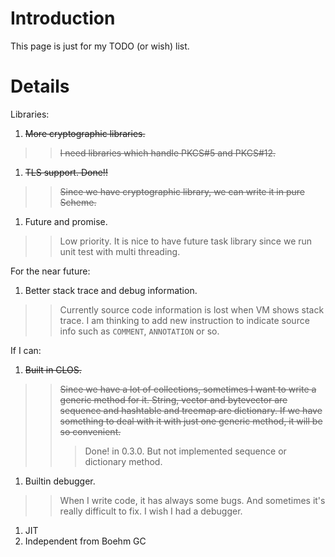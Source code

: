 # Introduction #

This page is just for my TODO (or wish) list.


# Details #

Libraries:
  1. ~~More cryptographic libraries.~~
> > ~~I need libraries which handle PKCS#5 and PKCS#12.~~
  1. ~~TLS support. Done!!~~
> > ~~Since we have cryptographic library, we can write it in pure Scheme.~~
  1. Future and promise.
> > Low priority. It is nice to have future task library since we run unit test with multi threading.

For the near future:
  1. Better stack trace and debug information.
> > Currently source code information is lost when VM shows stack trace. I am thinking to add new instruction to indicate source info such as `COMMENT`, `ANNOTATION` or so.

If I can:
  1. ~~Built in CLOS.~~
> > ~~Since we have a lot of collections, sometimes I want to write a generic method for it. String, vector and bytevector are sequence and hashtable and treemap are dictionary. If we have something to deal with it with just one generic method, it will be so convenient.~~
> > > Done! in 0.3.0. But not implemented sequence or dictionary method.
  1. Builtin debugger.

> > When I write code, it has always some bugs. And sometimes it's really difficult to fix. I wish I had a debugger.
  1. JIT
  1. Independent from Boehm GC